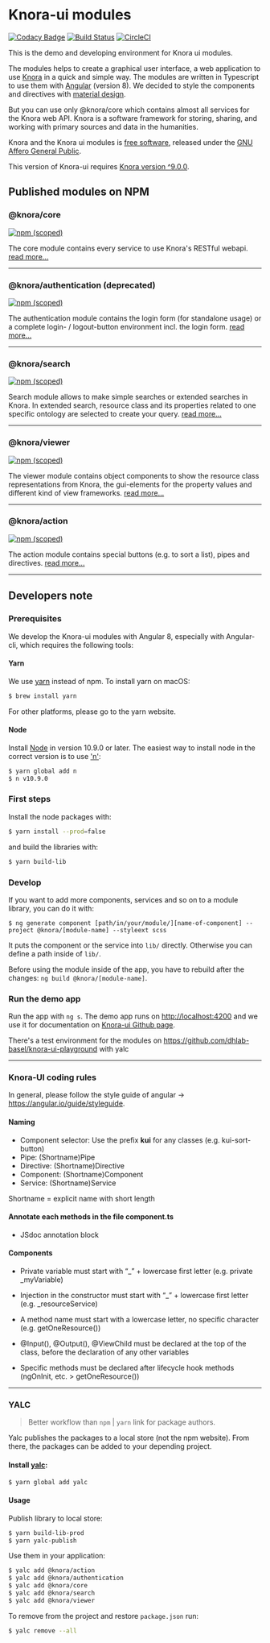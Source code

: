 # Knora-ui modules

[![Codacy Badge](https://api.codacy.com/project/badge/Grade/c9f3050a573f4198bc4129d618d40d6e)](https://www.codacy.com/manual/dasch-swiss/Knora-ui?utm_source=github.com&amp;utm_medium=referral&amp;utm_contentdasch-swiss/knora-ui&amp;utm_campaign=Badge_Grade)
[![Build Status](https://travis-ci.com/dasch-swiss/knora-ui.svg?branch=master)](https://travis-ci.com/dasch-swiss/knora-ui)
[![CircleCI](https://circleci.com/gh/dasch-swiss/knora-ui.svg?style=svg)](https://circleci.com/gh/dasch-swiss/knora-ui)


This is the demo and developing environment for Knora ui modules.

The modules helps to create a graphical user interface, a web application to use [Knora](https://www.knora.org) in a quick and simple way. The modules are written in Typescript to use them with [Angular](https://angular.io) (version 8). We decided to style the components and directives with [material design](https://material.angular.io).

But you can use only @knora/core which contains almost all services for the Knora web API. Knora is a software framework for storing, sharing, and working with primary sources and data in the humanities.

Knora and the Knora ui modules is [free software](http://www.gnu.org/philosophy/free-sw.en.html), released under the [GNU Affero General Public](http://www.gnu.org/licenses/agpl-3.0.en.html).

This version of Knora-ui requires [Knora version ^9.0.0](https://github.com/dasch-swiss/knora-api/releases/tag/v9.0.0).

## Published modules on NPM

### @knora/core

[![npm (scoped)](https://img.shields.io/npm/v/@knora/core.svg)](https://www.npmjs.com/package/@knora/core)

The core module contains every service to use Knora's RESTful webapi.
[read more...](https://dasch-swiss.github.io/knora-ui/modules/core)

* * *

### @knora/authentication (deprecated)

[![npm (scoped)](https://img.shields.io/npm/v/@knora/authentication.svg)](https://www.npmjs.com/package/@knora/authentication)

The authentication module contains the login form (for standalone usage) or a complete login- / logout-button environment incl. the login form.
[read more...](https://dasch-swiss.github.io/knora-ui/modules/authentication)

* * *

### @knora/search

[![npm (scoped)](https://img.shields.io/npm/v/@knora/search.svg)](https://www.npmjs.com/package/@knora/search)

Search module allows to make simple searches or extended searches in Knora. In extended search, resource class and its properties related to one specific ontology are selected to create your query.
[read more...](https://dasch-swiss.github.io/knora-ui/modules/search)

* * *

### @knora/viewer

[![npm (scoped)](https://img.shields.io/npm/v/@knora/viewer.svg)](https://www.npmjs.com/package/@knora/viewer)

The viewer module contains object components to show the resource class representations from Knora, the gui-elements for the property values and different kind of view frameworks.
[read more...](https://dasch-swiss.github.io/knora-ui/modules/viewer)

* * *

### @knora/action

[![npm (scoped)](https://img.shields.io/npm/v/@knora/action.svg)](https://www.npmjs.com/package/@knora/action)

The action module contains special buttons (e.g. to sort a list), pipes and directives.
[read more...](https://dasch-swiss.github.io/knora-ui/modules/action)

* * *

## Developers note

### Prerequisites

We develop the Knora-ui modules with Angular 8, especially with Angular-cli, which requires the following tools:

#### Yarn

We use [yarn](https://yarnpkg.com/en/) instead of npm. To install yarn on macOS:

```bash
$ brew install yarn
```

For other platforms, please go to the yarn website.

#### Node

Install [Node](https://nodejs.org/en/download/) in version 10.9.0 or later. The easiest way to install node
in the correct version is to use ['n'](https://github.com/tj/n):

```bash
$ yarn global add n
$ n v10.9.0
```

### First steps

Install the node packages with:

```bash
$ yarn install --prod=false
```

and build the libraries with:

```bash
$ yarn build-lib
```

### Develop

<!--
Please use the following command schema to create a new module

`$ ng generate library @knora/[module-name] --prefix=kui`
-->

If you want to add more components, services and so on to a module library, you can do it with:

`$ ng generate component [path/in/your/module/][name-of-component] --project @knora/[module-name] --styleext scss`

It puts the component or the service into `lib/` directly. Otherwise you can define a path inside of `lib/`.

Before using the module inside of the app, you have to rebuild after the changes: `ng build @knora/[module-name]`.

### Run the demo app

Run the app with `ng s`. The demo app runs on <http://localhost:4200> and we use it for documentation on [Knora-ui Github page](https://dasch-swiss.github.io/knora-ui).

There's a test environment for the modules on <https://github.com/dhlab-basel/knora-ui-playground> with yalc

* * *

### Knora-UI coding rules

In general, please follow the style guide of angular &rarr; <https://angular.io/guide/styleguide>.

#### Naming

- Component selector: Use the prefix **kui** for any classes (e.g. kui-sort-button)
- Pipe: (Shortname)Pipe
- Directive: (Shortname)Directive
- Component: (Shortname)Component
- Service: (Shortname)Service

Shortname = explicit name with short length

#### Annotate each methods in the file component.ts

- JSdoc annotation block

#### Components

- Private variable must start with “_” + lowercase first letter (e.g. private _myVariable)
- Injection in the constructor must start with “_” + lowercase first letter (e.g. _resourceService)
- A method name must start with a lowercase letter, no specific character (e.g. getOneResource())

- @Input(), @Output(), @ViewChild must be declared at the top of the class, before the declaration of any other variables
- Specific methods must be declared after lifecycle hook methods (ngOnInit, etc. > getOneResource())

* * *

### YALC

> Better workflow than `npm` \| `yarn` link for package authors.

Yalc publishes the packages to a local store (not the npm website).
From there, the packages can be added to your depending project.

#### Install [yalc](https://github.com/whitecolor/yalc):

```bash
$ yarn global add yalc
```

#### Usage

Publish library to local store:

```bash
$ yarn build-lib-prod
$ yarn yalc-publish
```

Use them in your application:

```bash
$ yalc add @knora/action
$ yalc add @knora/authentication
$ yalc add @knora/core
$ yalc add @knora/search
$ yalc add @knora/viewer
```

To remove from the project and restore `package.json` run:

```bash
$ yalc remove --all
```

<!-- The following paragraph is only reserved for the DaSCH developer team

* * *

## Publish new version on NPM
Be sure everything is merged, before creating new release.

### Required version of Knora: 9.0.0

### Update the documentation and the version number

1. Make a new branch called `pre-release/version-X.Y.Z
1. Update the version number (X.Y.Z) in package.json of each module
1. Update the version number (X.Y.Z) of all @knora-dependencies in all package.json and README files
1. Update the version number (X.Y.Z) in the main package.json
1. Update the required version of Knora: here in the README, but also in the @knora/core `src/lib/declarations/api/knora-constants.ts` and the README files of each module
1. Update the documentation by running the following command: `yarn build-docs`
1. Commit and push all changes and make a new pull request: Release X.Y.Z
1. After merging the PR, create a new release on GitHub with the version tag X.Y.Z
1. Make release notes with [gren](https://github.com/github-tools/github-release-notes)

```shell
# Navigate to the knora-ui root directory
cd ~/Path/to/repo
# Run the task
gren release --override --milestone-match="xxxx-xx"
```

```markdown
Version: x.y.z

Knora version: x.y.z

List of features:
- feature 1 (#PR123)
- feature 2 (#PR345)

Bug fixes:
- bug 1 (#issue4)
- bug 2 (#issue44)

Comments: blabla
```

### Publish new version on NPM

1. Checkout **Master** branch
1. Build all modules with `yarn build-lib-prod`
1. Publish them from each module folder with `npm publish` -->
